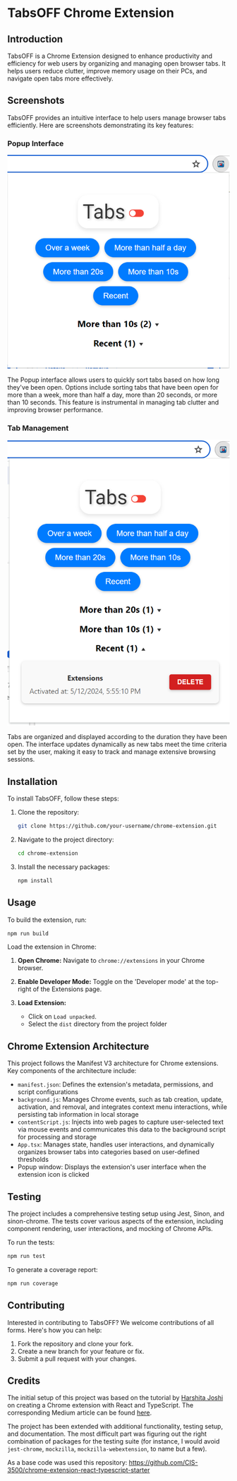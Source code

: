 # TabsOFF Chrome Extension

## Introduction

TabsOFF is a Chrome Extension designed to enhance productivity and efficiency for web users by organizing and managing open browser tabs. It helps users reduce clutter, improve memory usage on their PCs, and navigate open tabs more effectively.

## Screenshots

TabsOFF provides an intuitive interface to help users manage browser tabs efficiently. Here are screenshots demonstrating its key features:

### Popup Interface

![Popup Interface](/screenshot-popup-interface.png)

The Popup interface allows users to quickly sort tabs based on how long they've been open. Options include sorting tabs that have been open for more than a week, more than half a day, more than 20 seconds, or more than 10 seconds. This feature is instrumental in managing tab clutter and improving browser performance.

### Tab Management

![Tab Management](/screenshot-tab-management.png)

Tabs are organized and displayed according to the duration they have been open. The interface updates dynamically as new tabs meet the time criteria set by the user, making it easy to track and manage extensive browsing sessions.

## Installation

To install TabsOFF, follow these steps:

1. Clone the repository:
   ```bash
   git clone https://github.com/your-username/chrome-extension.git
   ```
   
2. Navigate to the project directory:
   ```bash
   cd chrome-extension
   ```

4. Install the necessary packages:
   ```bash
   npm install
   ```

## Usage
To build the extension, run:
   ```bash
   npm run build
   ```

Load the extension in Chrome:

1. **Open Chrome:** Navigate to `chrome://extensions` in your Chrome browser.

2. **Enable Developer Mode:** Toggle on the 'Developer mode' at the top-right of the Extensions page.

3. **Load Extension:**
   - Click on `Load unpacked`.
   - Select the `dist` directory from the project folder

## Chrome Extension Architecture

This project follows the Manifest V3 architecture for Chrome extensions. Key components of the architecture include:

- `manifest.json`: Defines the extension's metadata, permissions, and script configurations
- `background.js`: Manages Chrome events, such as tab creation, update, activation, and removal, and integrates context menu interactions, while persisting tab information in local storage
- `contentScript.js`: Injects into web pages to capture user-selected text via mouse events and communicates this data to the background script for processing and storage
- `App.tsx`: Manages state, handles user interactions, and dynamically organizes browser tabs into categories based on user-defined thresholds
- Popup window: Displays the extension's user interface when the extension icon is clicked


## Testing

The project includes a comprehensive testing setup using Jest, Sinon, and sinon-chrome. The tests cover various aspects of the extension, including component rendering, user interactions, and mocking of Chrome APIs.

To run the tests:

```bash
npm run test
```

To generate a coverage report:

```bash
npm run coverage
```

## Contributing
Interested in contributing to TabsOFF? We welcome contributions of all forms. Here's how you can help:

1. Fork the repository and clone your fork.
2. Create a new branch for your feature or fix.
3. Submit a pull request with your changes.


## Credits

The initial setup of this project was based on the tutorial by [Harshita Joshi](https://github.com/Harshita-mindfire) on creating a Chrome extension with React and TypeScript. The corresponding Medium article can be found [here](https://medium.com/@tharshita13/creating-a-chrome-extension-with-react-a-step-by-step-guide-47fe9bab24a1). 

The project has been extended with additional functionality, testing setup, and documentation. The most difficult part was figuring out the right combination of packages for the testing suite (for instance, I would avoid `jest-chrome`, `mockzilla`, `mockzilla-webextension`, to name but a few).

As a base code was used this repository: https://github.com/CIS-3500/chrome-extension-react-typescript-starter
